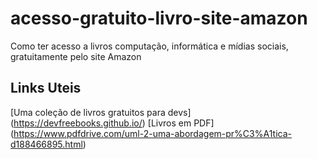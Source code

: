 # acesso-gratuito-livro-site-amazon
Como ter acesso a livros computação, informática e mídias sociais, gratuitamente pelo site Amazon

## Links Uteis
[Uma coleção de livros gratuitos para devs] (https://devfreebooks.github.io/)
[Livros em PDF] (https://www.pdfdrive.com/uml-2-uma-abordagem-pr%C3%A1tica-d188466895.html)

